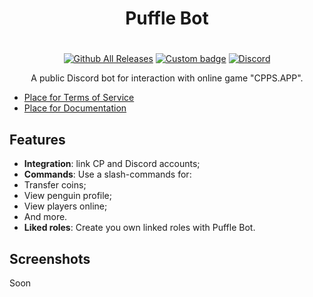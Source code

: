 <h1 align="center">
   Puffle Bot
</h1>

#

<div align="center">

[![Github All Releases](https://img.shields.io/github/v/release/ilyash0/puffle-bot)](https://github.com/ilyash0/puffle-bot/releases)
[![Custom badge](https://img.shields.io/badge/-add%20bot%20to%20server-5865F2)](https://discord.com/api/oauth2/authorize?client_id=875078308688179200&permissions=412317240384&scope=applications.commands%20bot)
[![Discord](https://img.shields.io/discord/755445822920982548?logo=discord&logoColor=white)](https://discord.gg/ntZUXsWZaM)
</div>

<p align="center">A public Discord bot for interaction with online game "CPPS.APP".</p>

- [Place for Terms of Service]()
- [Place for Documentation]()

## Features

- **Integration**: link CP and Discord accounts;
- **Commands**: Use a slash-commands for:
 - Transfer coins;
 - View penguin profile;
 - View players online;
 - And more.
- **Liked roles**: Create you own linked roles with Puffle Bot.

## Screenshots

Soon
